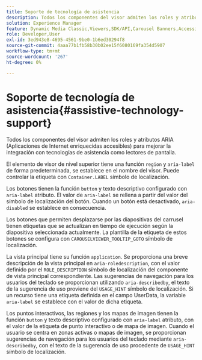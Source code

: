 ```yaml
---
title: Soporte de tecnología de asistencia
description: Todos los componentes del visor admiten los roles y atributos ARIA (Aplicaciones de Internet enriquecidas accesibles) para mejorar la integración con tecnologías de asistencia como lectores de pantalla.
solution: Experience Manager
feature: Dynamic Media Classic,Viewers,SDK/API,Carousel Banners,Accessibility
role: Developer,User
exl-id: 3ed943e8-4695-4561-9be0-1b6ed30294f8
source-git-commit: 4aaa77b1fb58b30b02ee15f6080169fa354d5907
workflow-type: tm+mt
source-wordcount: '267'
ht-degree: 0%

---
```


# Soporte de tecnología de asistencia{#assistive-technology-support}

Todos los componentes del visor admiten los roles y atributos ARIA (Aplicaciones de Internet enriquecidas accesibles) para mejorar la integración con tecnologías de asistencia como lectores de pantalla.

El elemento de visor de nivel superior tiene una función `region` y `aria-label` de forma predeterminada, se establece en el nombre del visor. Puede controlar la etiqueta con `Container.LABEL` símbolo de localización.

Los botones tienen la función `button` y texto descriptivo configurado con `aria-label` atributo. El valor de `aria-label` se rellena a partir del valor del símbolo de localización del botón. Cuando un botón está desactivado, `aria-disabled` se establece en consecuencia.

Los botones que permiten desplazarse por las diapositivas del carrusel tienen etiquetas que se actualizan en tiempo de ejecución según la diapositiva seleccionada actualmente. La plantilla de la etiqueta de estos botones se configura con `CAROUSELVIEWER_TOOLTIP_GOTO` símbolo de localización.

La vista principal tiene su función `application`. Se proporciona una breve descripción de la vista principal en `aria-roledescription`, con el valor definido por el `ROLE_DESCRIPTION` símbolo de localización del componente de vista principal correspondiente. Las sugerencias de navegación para los usuarios del teclado se proporcionan utilizando `aria-describedby`, el texto de la sugerencia de uso proviene del `USAGE_HINT` símbolo de localización. Si un recurso tiene una etiqueta definida en el campo UserData, la variable `aria-label` se establece con el valor de dicha etiqueta.

Los puntos interactivos, las regiones y los mapas de imagen tienen la función `button` y texto descriptivo configurado con `aria-label` atributo, con el valor de la etiqueta de punto interactivo o de mapa de imagen. Cuando el usuario se centra en zonas activas o mapas de imagen, se proporcionan sugerencias de navegación para los usuarios del teclado mediante `aria-describedby`, con el texto de la sugerencia de uso procedente de `USAGE_HINT` símbolo de localización.
